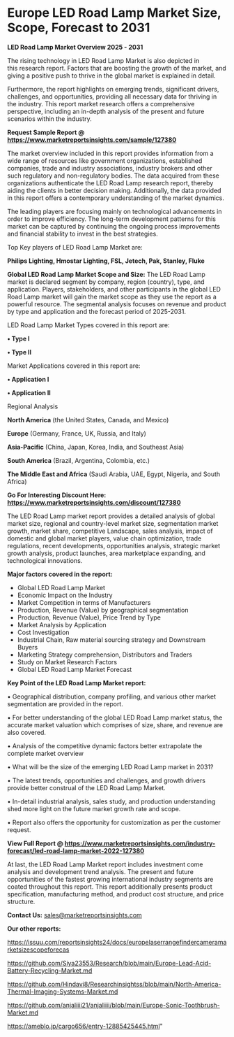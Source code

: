 # Europe LED Road Lamp Market Size, Scope, Forecast to 2031

<Strong> LED Road Lamp Market Overview 2025 - 2031</strong>

The rising technology in LED Road Lamp Market is also depicted in this research report. Factors that are boosting the growth of the market, and giving a positive push to thrive in the global market is explained in detail.

Furthermore, the report highlights on emerging trends, significant drivers, challenges, and opportunities, providing all necessary data for thriving in the industry. This report market research offers a comprehensive perspective, including an in-depth analysis of the present and future scenarios within the industry.

<strong>Request Sample Report @ <a href=https://www.marketreportsinsights.com/sample/127380>https://www.marketreportsinsights.com/sample/127380</a></strong>

The market overview included in this report provides information from a wide range of resources like government organizations, established companies, trade and industry associations, industry brokers and other such regulatory and non-regulatory bodies. The data acquired from these organizations authenticate the LED Road Lamp research report, thereby aiding the clients in better decision making. Additionally, the data provided in this report offers a contemporary understanding of the market dynamics.

The leading players are focusing mainly on technological advancements in order to improve efficiency. The long-term development patterns for this market can be captured by continuing the ongoing process improvements and financial stability to invest in the best strategies.

Top Key players of LED Road Lamp Market are:

<strong>Philips Lighting, Hmostar Lighting, FSL, Jetech, Pak, Stanley, Fluke</strong>

<strong><b>Global LED Road Lamp Market Scope and Size:</b></strong>
The LED Road Lamp market is declared segment by company, region (country), type, and application. Players, stakeholders, and other participants in the global LED Road Lamp market will gain the market scope as they use the report as a powerful resource. The segmental analysis focuses on revenue and product by type and application and the forecast period of 2025-2031.

LED Road Lamp Market Types covered in this report are:

<strong>• Type I

• Type II</strong>

Market Applications covered in this report are:

<strong>• Application I

• Application II</strong> 

Regional Analysis

<strong>North America</strong> (the United States, Canada, and Mexico)

<strong>Europe</strong> (Germany, France, UK, Russia, and Italy)

<strong>Asia-Pacific</strong> (China, Japan, Korea, India, and Southeast Asia)

<strong>South America</strong> (Brazil, Argentina, Colombia, etc.)

<strong>The Middle East and Africa</strong> (Saudi Arabia, UAE, Egypt, Nigeria, and South Africa)

<strong>Go For Interesting Discount Here: <a href=https://www.marketreportsinsights.com/discount/127380>https://www.marketreportsinsights.com/discount/127380</a></strong>

The LED Road Lamp market report provides a detailed analysis of global market size, regional and country-level market size, segmentation market growth, market share, competitive Landscape, sales analysis, impact of domestic and global market players, value chain optimization, trade regulations, recent developments, opportunities analysis, strategic market growth analysis, product launches, area marketplace expanding, and technological innovations.

<strong><b>Major factors covered in the report:</b></strong>
<ul>
  <li>Global LED Road Lamp Market </li>
  <li>Economic Impact on the Industry</li>
  <li>Market Competition in terms of Manufacturers</li>
  <li>Production, Revenue (Value) by geographical segmentation</li>
  <li>Production, Revenue (Value), Price Trend by Type</li>
  <li>Market Analysis by Application</li>
  <li>Cost Investigation</li>
  <li>Industrial Chain, Raw material sourcing strategy and Downstream Buyers</li>
  <li>Marketing Strategy comprehension, Distributors and Traders</li>
  <li>Study on Market Research Factors</li>
  <li>Global LED Road Lamp Market Forecast</li>
</ul>

<strong><b>Key Point of the LED Road Lamp Market report:</b></strong>

• Geographical distribution, company profiling, and various other market segmentation are provided in the report.

• For better understanding of the global LED Road Lamp market status, the accurate market valuation which comprises of size, share, and revenue are also covered.

• Analysis of the competitive dynamic factors better extrapolate the complete market overview

• What will be the size of the emerging LED Road Lamp market in 2031?

• The latest trends, opportunities and challenges, and growth drivers provide better construal of the LED Road Lamp Market.

• In-detail industrial analysis, sales study, and production understanding shed more light on the future market growth rate and scope.

• Report also offers the opportunity for customization as per the customer request.

<strong><b>View Full Report @ <a href=https://www.marketreportsinsights.com/industry-forecast/led-road-lamp-market-2022-127380>https://www.marketreportsinsights.com/industry-forecast/led-road-lamp-market-2022-127380</a></b></strong>


At last, the LED Road Lamp Market report includes investment come analysis and development trend analysis. The present and future opportunities of the fastest growing international industry segments are coated throughout this report. This report additionally presents product specification, manufacturing method, and product cost structure, and price structure.

<strong>Contact Us:</strong>
sales@marketreportsinsights.com

<strong>Our other reports:</strong>

<a href=https://issuu.com/reportsinsights24/docs/europelaserrangefindercameramarketsizescopeforecas>https://issuu.com/reportsinsights24/docs/europelaserrangefindercameramarketsizescopeforecas</a>

<a href=https://github.com/Siya23553/Research/blob/main/Europe-Lead-Acid-Battery-Recycling-Market.md>https://github.com/Siya23553/Research/blob/main/Europe-Lead-Acid-Battery-Recycling-Market.md</a>

<a href=https://github.com/Hindavi8/Researchinsightss/blob/main/North-America-Thermal-Imaging-Systems-Market.md>https://github.com/Hindavi8/Researchinsightss/blob/main/North-America-Thermal-Imaging-Systems-Market.md</a>

<a href=https://github.com/anjaliiii21/anjaliiii/blob/main/Europe-Sonic-Toothbrush-Market.md>https://github.com/anjaliiii21/anjaliiii/blob/main/Europe-Sonic-Toothbrush-Market.md</a>

<a href=https://ameblo.jp/cargo656/entry-12885425445.html>https://ameblo.jp/cargo656/entry-12885425445.html</a>"
